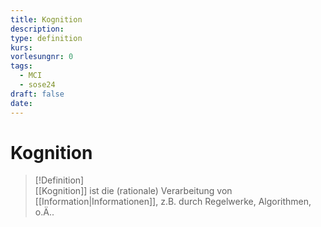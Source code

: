 ```yaml
---
title: Kognition
description: 
type: definition
kurs: 
vorlesungnr: 0
tags:
  - MCI
  - sose24
draft: false
date: 
---
```


# Kognition

> [!Definition]  
> [[Kognition]] ist die (rationale) Verarbeitung von [[Information|Informationen]], z.B. durch Regelwerke, Algorithmen, o.Ä..
